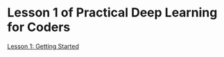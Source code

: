 # Lesson 1 of Practical Deep Learning for Coders
[Lesson 1: Getting Started](https://course.fast.ai/Lessons/lesson1.html)
